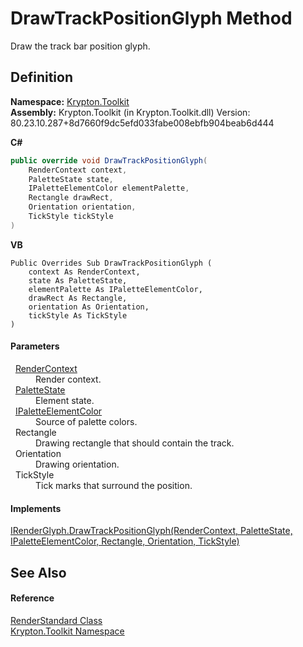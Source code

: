 # DrawTrackPositionGlyph Method


Draw the track bar position glyph.



## Definition
**Namespace:** <a href="79d2eac2-21f4-54ff-7552-b20c33c30600.md">Krypton.Toolkit</a>  
**Assembly:** Krypton.Toolkit (in Krypton.Toolkit.dll) Version: 80.23.10.287+8d7660f9dc5efd033fabe008ebfb904beab6d444

**C#**
``` C#
public override void DrawTrackPositionGlyph(
	RenderContext context,
	PaletteState state,
	IPaletteElementColor elementPalette,
	Rectangle drawRect,
	Orientation orientation,
	TickStyle tickStyle
)
```
**VB**
``` VB
Public Overrides Sub DrawTrackPositionGlyph ( 
	context As RenderContext,
	state As PaletteState,
	elementPalette As IPaletteElementColor,
	drawRect As Rectangle,
	orientation As Orientation,
	tickStyle As TickStyle
)
```



#### Parameters
<dl><dt>  <a href="ef60a5af-08ff-7a94-87f5-362a7e392cd4.md">RenderContext</a></dt><dd>Render context.</dd><dt>  <a href="93e626cd-00cf-240e-06c6-ab4d47e982ba.md">PaletteState</a></dt><dd>Element state.</dd><dt>  <a href="8eb29bfa-6b62-11b3-479c-de84c96add17.md">IPaletteElementColor</a></dt><dd>Source of palette colors.</dd><dt>  Rectangle</dt><dd>Drawing rectangle that should contain the track.</dd><dt>  Orientation</dt><dd>Drawing orientation.</dd><dt>  TickStyle</dt><dd>Tick marks that surround the position.</dd></dl>

#### Implements
<a href="bab660bd-6aa7-c429-03ae-d95f7a8ea1a6.md">IRenderGlyph.DrawTrackPositionGlyph(RenderContext, PaletteState, IPaletteElementColor, Rectangle, Orientation, TickStyle)</a>  


## See Also


#### Reference
<a href="8a8b9945-a6ad-21c4-5182-014e3b962e19.md">RenderStandard Class</a>  
<a href="79d2eac2-21f4-54ff-7552-b20c33c30600.md">Krypton.Toolkit Namespace</a>  

